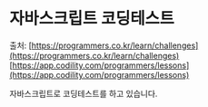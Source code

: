 # 자바스크립트 코딩테스트

출처: [https://programmers.co.kr/learn/challenges](https://programmers.co.kr/learn/challenges)
[https://app.codility.com/programmers/lessons](https://app.codility.com/programmers/lessons)

자바스크립트로 코딩테스트를 하고 있습니다.

